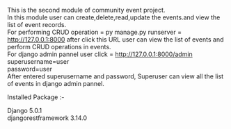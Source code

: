 This is the second module of community event project.                                                                                                
In this module user can  create,delete,read,update the events.and view the list of event records.                                                       
For performing CRUD operation = py manage.py runserver = http://127.0.0.1:8000  after click this URL user can view the list of events and perform CRUD operations in events.                                                                                                                           
For django admin pannel user click = http://127.0.0.1:8000/admin                                                                                   
superusername=user                                                                                                                                  
password=user                                                                                                                                          
After entered superusername and password, Superuser can view all the list of events in django admin pannel.

Installed Package :-

Django  5.0.1                                                                                                                                                   
djangorestframework 3.14.0
